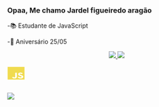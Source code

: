 ### Opaa, Me chamo Jardel figueiredo aragão

-📚 Estudante de JavaScript

-📅 Aniversário 25/05


<div align="center">
  <a href="https://github.com/DarkJardel">
  <img height="180em" src="https://github-readme-stats.vercel.app/api?username=DarkJardel&show_icons=true&theme=dark&include_all_commits=true&count_private=true"/>
  <img height="180em" src="https://github-readme-stats.vercel.app/api/top-langs/?username=DarkJardel&layout=compact&langs_count=7&theme=dark"/>
</div>
  
  <div style="display: inline_block"><br>
  <img align="center" alt="Rafa-Js" height="30" width="40" src="https://raw.githubusercontent.com/devicons/devicon/master/icons/javascript/javascript-plain.svg">
</div>
  
  ##
  
  <div>
    <a href="https://www.instagram.com/jardel_001/" target="_blank"><img src="https://img.shields.io/badge/-Instagram-%23E4405F?style=for-the-badge&logo=instagram&logoColor=white" 
  </div>

